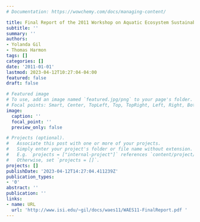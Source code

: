 ```yaml
---
# Documentation: https://wowchemy.com/docs/managing-content/

title: Final Report of the 2011 Workshop on Aquatic Ecosystem Sustainability (WAES)
subtitle: ''
summary: ''
authors:
- Yolanda Gil
- Thomas Harmon
tags: []
categories: []
date: '2011-01-01'
lastmod: 2023-04-12T10:27:04-04:00
featured: false
draft: false

# Featured image
# To use, add an image named `featured.jpg/png` to your page's folder.
# Focal points: Smart, Center, TopLeft, Top, TopRight, Left, Right, BottomLeft, Bottom, BottomRight.
image:
  caption: ''
  focal_point: ''
  preview_only: false

# Projects (optional).
#   Associate this post with one or more of your projects.
#   Simply enter your project's folder or file name without extension.
#   E.g. `projects = ["internal-project"]` references `content/project/deep-learning/index.md`.
#   Otherwise, set `projects = []`.
projects: []
publishDate: '2023-04-12T14:27:04.411239Z'
publication_types:
- '0'
abstract: ''
publication: ''
links:
- name: URL
  url: 'http://www.isi.edu/~gil/docs/waes11/WAES11-FinalReport.pdf '
---
```


